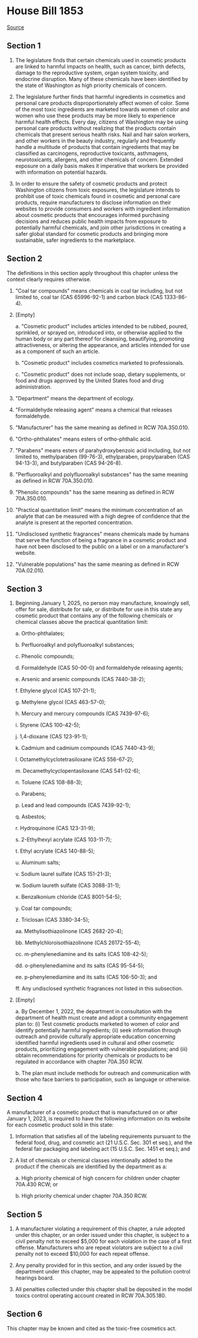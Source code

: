 # House Bill 1853

[Source](http://lawfilesext.leg.wa.gov/biennium/2021-22/Pdf/Bills/House%20Bills/1853.pdf)
## Section 1
1. The legislature finds that certain chemicals used in cosmetic products are linked to harmful impacts on health, such as cancer, birth defects, damage to the reproductive system, organ system toxicity, and endocrine disruption. Many of these chemicals have been identified by the state of Washington as high priority chemicals of concern.

2. The legislature further finds that harmful ingredients in cosmetics and personal care products disproportionately affect women of color. Some of the most toxic ingredients are marketed towards women of color and women who use these products may be more likely to experience harmful health effects. Every day, citizens of Washington may be using personal care products without realizing that the products contain chemicals that present serious health risks. Nail and hair salon workers, and other workers in the beauty industry, regularly and frequently handle a multitude of products that contain ingredients that may be classified as carcinogens, reproductive toxicants, asthmagens, neurotoxicants, allergens, and other chemicals of concern. Extended exposure on a daily basis makes it imperative that workers be provided with information on potential hazards.

3. In order to ensure the safety of cosmetic products and protect Washington citizens from toxic exposures, the legislature intends to prohibit use of toxic chemicals found in cosmetic and personal care products, require manufacturers to disclose information on their websites to provide consumers and workers with ingredient information about cosmetic products that encourages informed purchasing decisions and reduces public health impacts from exposure to potentially harmful chemicals, and join other jurisdictions in creating a safer global standard for cosmetic products and bringing more sustainable, safer ingredients to the marketplace.


## Section 2
The definitions in this section apply throughout this chapter unless the context clearly requires otherwise.

1. "Coal tar compounds" means chemicals in coal tar including, but not limited to, coal tar (CAS 65996-92-1) and carbon black (CAS 1333-86-4).

2. [Empty]

    a. "Cosmetic product" includes articles intended to be rubbed, poured, sprinkled, or sprayed on, introduced into, or otherwise applied to the human body or any part thereof for cleansing, beautifying, promoting attractiveness, or altering the appearance, and articles intended for use as a component of such an article.

    b. "Cosmetic product" includes cosmetics marketed to professionals.

    c. "Cosmetic product" does not include soap, dietary supplements, or food and drugs approved by the United States food and drug administration.

3. "Department" means the department of ecology.

4. "Formaldehyde releasing agent" means a chemical that releases formaldehyde.

5. "Manufacturer" has the same meaning as defined in RCW 70A.350.010.

6. "Ortho-phthalates" means esters of ortho-phthalic acid.

7. "Parabens" means esters of parahydroxybenzoic acid including, but not limited to, methylparaben (99-76-3), ethylparaben, propylparaben (CAS 94-13-3), and butylparaben (CAS 94-26-8).

8. "Perfluoroalkyl and polyfluoroalkyl substances" has the same meaning as defined in RCW 70A.350.010.

9. "Phenolic compounds" has the same meaning as defined in RCW 70A.350.010.

10. "Practical quantitation limit" means the minimum concentration of an analyte that can be measured with a high degree of confidence that the analyte is present at the reported concentration.

11. "Undisclosed synthetic fragrances" means chemicals made by humans that serve the function of being a fragrance in a cosmetic product and have not been disclosed to the public on a label or on a manufacturer's website.

12. "Vulnerable populations" has the same meaning as defined in RCW 70A.02.010.


## Section 3
1. Beginning January 1, 2025, no person may manufacture, knowingly sell, offer for sale, distribute for sale, or distribute for use in this state any cosmetic product that contains any of the following chemicals or chemical classes above the practical quantitation limit:

    a. Ortho-phthalates;

    b. Perfluoroalkyl and polyfluoroalkyl substances;

    c. Phenolic compounds;

    d. Formaldehyde (CAS 50-00-0) and formaldehyde releasing agents;

    e. Arsenic and arsenic compounds (CAS 7440-38-2);

    f. Ethylene glycol (CAS 107-21-1);

    g. Methylene glycol (CAS 463-57-0);

    h. Mercury and mercury compounds (CAS 7439-97-6);

    i. Styrene (CAS 100-42-5);

    j. 1,4-dioxane (CAS 123-91-1);

    k. Cadmium and cadmium compounds (CAS 7440-43-9);

    l. Octamethylcyclotetrasiloxane (CAS 556-67-2);

    m. Decamethylcyclopentasiloxane (CAS 541-02-6);

    n. Toluene (CAS 108-88-3);

    o. Parabens;

    p. Lead and lead compounds (CAS 7439-92-1);

    q. Asbestos;

    r. Hydroquinone (CAS 123-31-9);

    s. 2-Ethylhexyl acrylate (CAS 103-11-7);

    t. Ethyl acrylate (CAS 140-88-5);

    u. Aluminum salts;

    v. Sodium laurel sulfate (CAS 151-21-3);

    w. Sodium laureth sulfate (CAS 3088-31-1);

    x. Benzalkonium chloride (CAS 8001-54-5);

    y. Coal tar compounds;

    z. Triclosan (CAS 3380-34-5);

    aa. Methylisothiazolinone (CAS 2682-20-4);

    bb. Methylchloroisothiazolinone (CAS 26172-55-4);

    cc. m-phenylenediamine and its salts (CAS 108-42-5);

    dd. o-phenylenediamine and its salts (CAS 95-54-5);

    ee. p-phenylenediamine and its salts (CAS 106-50-3); and

    ff. Any undisclosed synthetic fragrances not listed in this subsection.

2. [Empty]

    a. By December 1, 2022, the department in consultation with the department of health must create and adopt a community engagement plan to: (i) Test cosmetic products marketed to women of color and identify potentially harmful ingredients; (ii) seek information through outreach and provide culturally appropriate education concerning identified harmful ingredients used in cultural and other cosmetic products, prioritizing engagement with vulnerable populations; and (iii) obtain recommendations for priority chemicals or products to be regulated in accordance with chapter 70A.350 RCW.

    b. The plan must include methods for outreach and communication with those who face barriers to participation, such as language or otherwise.


## Section 4
A manufacturer of a cosmetic product that is manufactured on or after January 1, 2023, is required to have the following information on its website for each cosmetic product sold in this state:

1. Information that satisfies all of the labeling requirements pursuant to the federal food, drug, and cosmetic act (21 U.S.C. Sec. 301 et seq.), and the federal fair packaging and labeling act (15 U.S.C. Sec. 1451 et seq.); and

2. A list of chemicals or chemical classes intentionally added to the product if the chemicals are identified by the department as a:

    a. High priority chemical of high concern for children under chapter 70A.430 RCW; or

    b. High priority chemical under chapter 70A.350 RCW.


## Section 5
1. A manufacturer violating a requirement of this chapter, a rule adopted under this chapter, or an order issued under this chapter, is subject to a civil penalty not to exceed $5,000 for each violation in the case of a first offense. Manufacturers who are repeat violators are subject to a civil penalty not to exceed $10,000 for each repeat offense.

2. Any penalty provided for in this section, and any order issued by the department under this chapter, may be appealed to the pollution control hearings board.

3. All penalties collected under this chapter shall be deposited in the model toxics control operating account created in RCW 70A.305.180.


## Section 6
This chapter may be known and cited as the toxic-free cosmetics act.

